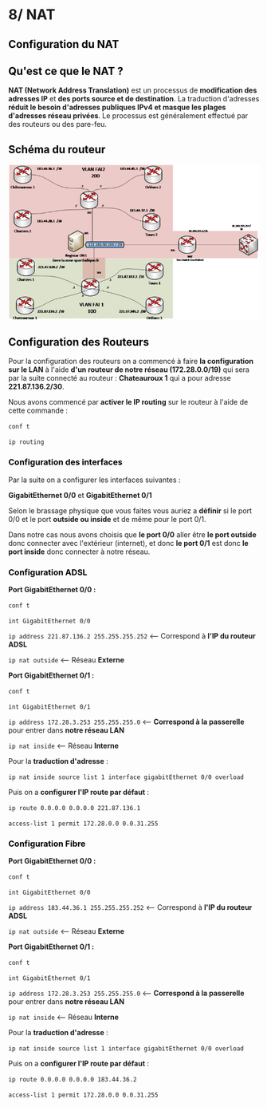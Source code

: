 # 8/ NAT

## <span style="color: black"> **Configuration du NAT** ##

## <span style="color: black"> **Qu'est ce que le NAT ?** ##

**NAT (Network Address Translation)** est un processus de **modification des adresses IP** et **des ports source et de destination**. La traduction d'adresses **réduit le besoin d'adresses publiques IPv4 et masque les plages d'adresses réseau privées**. Le processus est généralement effectué par des routeurs ou des pare-feu.

## <span style="color: black"> **Schéma du routeur** ##

![Schéma](./img/nat_schema.png)

## <span style="color: black"> **Configuration des Routeurs** ##

Pour la configuration des routeurs on a commencé à faire **la configuration sur le LAN** à l'aide **d'un routeur de notre réseau (172.28.0.0/19)** qui sera par la suite connecté au routeur : **Chateauroux 1** qui a pour adresse **221.87.136.2/30**.

Nous avons commencé par **activer le IP routing** sur le routeur à l'aide de cette commande :

`conf t`

`ip routing`

### <span style="color: black"> **Configuration des interfaces** ###

Par la suite on a configurer les interfaces suivantes :

**GigabitEthernet 0/0** et **GigabitEthernet 0/1**

Selon le brassage physique que vous faites vous auriez a **définir** si le port 0/0 et le port **outside ou inside** et de même pour le port 0/1.

Dans notre cas nous avons choisis que **le port 0/0** aller être **le port outside** donc connecter avec l'extérieur (internet), et donc **le port 0/1** est donc **le port inside** donc connecter à notre réseau.

### <span style="color: black"> **Configuration ADSL** ###

**Port GigabitEthernet 0/0 :**

`conf t`

`int GigabitEthernet 0/0`

`ip address 221.87.136.2 255.255.255.252` <-- Correspond à **l'IP du routeur ADSL**

`ip nat outside` <-- Réseau **Externe**

**Port GigabitEthernet 0/1 :**

`conf t`

`int GigabitEthernet 0/1`

`ip address 172.28.3.253 255.255.255.0` <-- **Correspond à la passerelle** pour entrer dans **notre réseau LAN**

`ip nat inside` <-- Réseau **Interne**

Pour la **traduction d'adresse** :

`ip nat inside source list 1 interface gigabitEthernet 0/0 overload`

Puis on a **configurer l'IP route par défaut** :

`ip route 0.0.0.0 0.0.0.0 221.87.136.1`

`access-list 1 permit 172.28.0.0 0.0.31.255`

### <span style="color: black"> **Configuration Fibre** ###

**Port GigabitEthernet 0/0 :**

`conf t`

`int GigabitEthernet 0/0`

`ip address 183.44.36.1 255.255.255.252` <-- Correspond à **l'IP du routeur ADSL**

`ip nat outside` <-- Réseau **Externe**

**Port GigabitEthernet 0/1 :**

`conf t`

`int GigabitEthernet 0/1`

`ip address 172.28.3.253 255.255.255.0` <-- **Correspond à la passerelle** pour entrer dans **notre réseau LAN**

`ip nat inside` <-- Réseau **Interne**

Pour la **traduction d'adresse** :

`ip nat inside source list 1 interface gigabitEthernet 0/0 overload`

Puis on a **configurer l'IP route par défaut** :

`ip route 0.0.0.0 0.0.0.0 183.44.36.2`

`access-list 1 permit 172.28.0.0 0.0.31.255`

